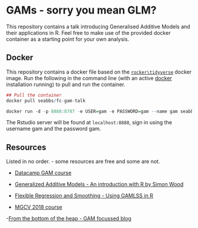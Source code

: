
GAMs - sorry you mean GLM?
==========================

This repository contains a talk introducing Generalised Additive Models and their applications in R. Feel free to make use of the provided docker container as a starting point for your own analysis.

Docker
------

This repository contains a docker file based on the [`rocker\tidyverse`](https://hub.docker.com/r/rocker/tidyverse/) docker image. Run the following in the command line (with an active [docker](https://docs.docker.com/install/) installation running) to pull and run the container.

``` r
## Pull the container
docker pull seabbs/fc-gam-talk

docker run -d -p 8888:8787 -e USER=gam -e PASSWORD=gam --name gam seabbs/fc-gam-talk
```

The Rstudio server will be found at `localhost:8888`, sign in using the username gam and the password gam.


## Resources

Listed in no order. - some resources are free and some are not.

- [Datacamp GAM course](https://campus.datacamp.com/courses/nonlinear-modeling-in-r-with-gams)

- [Generalized Additive Models - An introduction with R by Simon Wood](people.maths.bris.ac.uk/~sw15190/igam/)

- [Flexible Regression and Smoothing - Using GAMLSS in R](https://www.crcpress.com/Flexible-Regression-and-Smoothing-Using-GAMLSS-in-R/Stasinopoulos-Rigby-Heller-Voudouris-Bastiani/p/book/9781138197909)

- [MGCV 2018 course](https://noamross.github.io/mgcv-esa-2018/)

-[From the bottom of the heap - GAM focussed blog](https://www.fromthebottomoftheheap.net)
